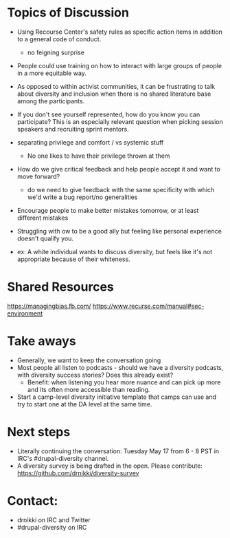 # Topics of Discussion
- Using Recourse Center's safety rules as specific action items in addition to a general code of conduct.
  - no feigning surprise

- People could use training on how to interact with large groups of people in a more equitable way.

- As opposed to within activist communities, it can be frustrating to talk about diversity and inclusion when there is no shared literature base among the participants.

- If you don't see yourself represented, how do you know you can participate? This is an especially relevant question when picking session speakers and recruiting sprint mentors.

- separating privilege and comfort / vs systemic stuff
  - No one likes to have their privilege thrown at them

- How do we give critical feedback and help people accept it and want to move forward?
  - do we need to give feedback with the same specificity with which we'd write a bug report/no generalities

- Encourage people to make better mistakes tomorrow, or at least different mistakes

- Struggling with ow to be a good ally but feeling like personal experience doesn't qualify you.
- ex: A white individual wants to discuss diversity, but feels like it's not appropriate because of their whiteness.

# Shared Resources
https://managingbias.fb.com/
https://www.recurse.com/manual#sec-environment

# Take aways
- Generally, we want to keep the conversation going
- Most people all listen to podcasts - should we have a diversity podcasts, with diversity success stories? Does this already exist?
  - Benefit: when listening you hear more nuance and can pick up more and its often more accessible than reading.
- Start a camp-level diversity initiative template that camps can use and try to start one at the DA level at the same time.

# Next steps
- Literally continuing the conversation: Tuesday May 17 from 6 - 8 PST in IRC's #drupal-diversity channel.
- A diversity survey is being drafted in the open. Please contribute: https://github.com/drnikki/diversity-survey

# Contact:
- drnikki on IRC and Twitter
- #drupal-diversity on IRC
